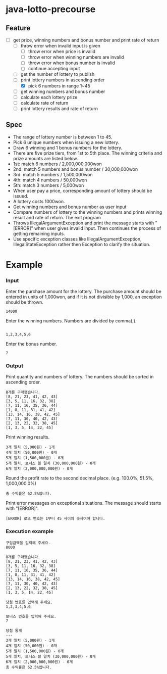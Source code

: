 # java-lotto-precourse

## Feature

- [ ] get price, winning numbers and bonus number and print rate of return
    - [ ] throw error when invalid input is given
        - [ ] throw error when price is invalid
        - [ ] throw error when winning numbers are invalid
        - [ ] throw error when bonus number is invalid
        - [ ] continue accepting input
    - [ ] get the number of lottery to publish
    - [ ] print lottery numbers in ascending order
        - [x] pick 6 numbers in range 1~45
    - [ ] get winning numbers and bonus number
    - [ ] calculate each lottery prize
    - [ ] calculate rate of return
    - [ ] print lottery results and rate of return

## Spec

- The range of lottery number is between 1 to 45.
- Pick 6 unique numbers when issuing a new lottery.
- Draw 6 winning and 1 bonus numbers for the lottery.
- There are five prize tiers, from 1st to 5th place. The winning criteria and
prize amounts are listed below.
- 1st: match 6 numbers / 2,000,000,000won
- 2nd: match 5 numbers and bonus number / 30,000,000won
- 3rd: match 5 numbers / 1,500,000won
- 4th: match 4 numbers  / 50,000won
- 5th: match 3 numbers  / 5,000won
- When user pay a price, corresponding amount of lottery should be issued.
- A lottery costs 1000won.
- Get winning numbers and bonus number as user input
- Compare numbers of lottery to the winning numbers and prints winning result
and rate of return. The exit program
- Throws IllegalArgumentException and print the message starts with "[ERROR]"
when user gives invalid input. Then continues the process of getting 
remaining inputs.
- Use specific exception classes like IllegalArgumentException,
IllegalStateException rather then Exception to clarify the situation.

# Example

### Input 

Enter the purchase amount for the lottery. The purchase amount should be entered
in units of 1,000won, and if it is not divisible by 1,000, an exception should
be thrown.

```
14000
```

Enter the winning numbers. Numbers are divided by comma(,).

```

1,2,3,4,5,6
```

Enter the bonus number.

```
7
```

### Output

Print quantity and numbers of lottery. The numbers should be sorted in ascending
order.

```
8개를 구매했습니다.
[8, 21, 23, 41, 42, 43] 
[3, 5, 11, 16, 32, 38] 
[7, 11, 16, 35, 36, 44] 
[1, 8, 11, 31, 41, 42] 
[13, 14, 16, 38, 42, 45] 
[7, 11, 30, 40, 42, 43] 
[2, 13, 22, 32, 38, 45] 
[1, 3, 5, 14, 22, 45]
```

Print winning results.

```
3개 일치 (5,000원) - 1개
4개 일치 (50,000원) - 0개
5개 일치 (1,500,000원) - 0개
5개 일치, 보너스 볼 일치 (30,000,000원) - 0개
6개 일치 (2,000,000,000원) - 0개
```

Round the profit rate to the second decimal place. (e.g. 100.0%, 51.5%, 1,000,000.0%)

```
총 수익률은 62.5%입니다.
```

Print error messages on exceptional situations. The message should starts with
"[ERROR]".

```
[ERROR] 로또 번호는 1부터 45 사이의 숫자여야 합니다.
```

### Execution example

```
구입금액을 입력해 주세요.
8000

8개를 구매했습니다.
[8, 21, 23, 41, 42, 43] 
[3, 5, 11, 16, 32, 38] 
[7, 11, 16, 35, 36, 44] 
[1, 8, 11, 31, 41, 42] 
[13, 14, 16, 38, 42, 45] 
[7, 11, 30, 40, 42, 43] 
[2, 13, 22, 32, 38, 45] 
[1, 3, 5, 14, 22, 45]

당첨 번호를 입력해 주세요.
1,2,3,4,5,6

보너스 번호를 입력해 주세요.
7

당첨 통계
---
3개 일치 (5,000원) - 1개
4개 일치 (50,000원) - 0개
5개 일치 (1,500,000원) - 0개
5개 일치, 보너스 볼 일치 (30,000,000원) - 0개
6개 일치 (2,000,000,000원) - 0개
총 수익률은 62.5%입니다.
```

